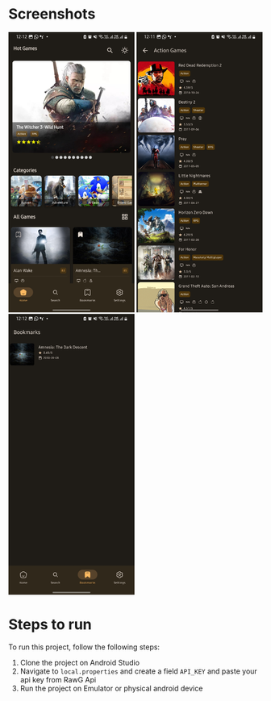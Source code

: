 # Screenshots
<img src="demo/Screenshot_20240411_121234_GameTrail.jpg" width="250"/> <img src="demo/Screenshot_20240411_121155_GameTrail.jpg" width="250"/> <img src="demo/Screenshot_20240411_121226_GameTrail.jpg" width="250"/>

# Steps to run
To run this project, follow the following steps:
1. Clone the project on Android Studio
2. Navigate to `local.properties` and create a field `API_KEY` and paste your api key from RawG Api
3. Run the project on Emulator or physical android device

